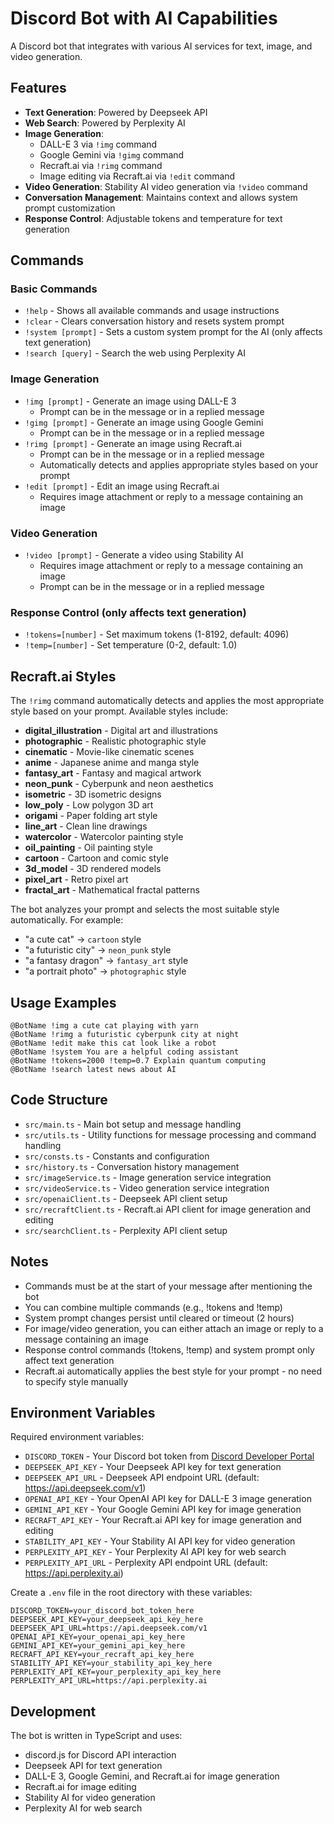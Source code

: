 # Discord Bot with AI Capabilities

A Discord bot that integrates with various AI services for text, image, and video generation.

## Features

- **Text Generation**: Powered by Deepseek API
- **Web Search**: Powered by Perplexity AI
- **Image Generation**:
  - DALL-E 3 via `!img` command
  - Google Gemini via `!gimg` command
  - Recraft.ai via `!rimg` command
  - Image editing via Recraft.ai via `!edit` command
- **Video Generation**: Stability AI video generation via `!video` command
- **Conversation Management**: Maintains context and allows system prompt customization
- **Response Control**: Adjustable tokens and temperature for text generation

## Commands

### Basic Commands

- `!help` - Shows all available commands and usage instructions
- `!clear` - Clears conversation history and resets system prompt
- `!system [prompt]` - Sets a custom system prompt for the AI (only affects text generation)
- `!search [query]` - Search the web using Perplexity AI

### Image Generation

- `!img [prompt]` - Generate an image using DALL-E 3
  - Prompt can be in the message or in a replied message
- `!gimg [prompt]` - Generate an image using Google Gemini
  - Prompt can be in the message or in a replied message
- `!rimg [prompt]` - Generate an image using Recraft.ai
  - Prompt can be in the message or in a replied message
  - Automatically detects and applies appropriate styles based on your prompt
- `!edit [prompt]` - Edit an image using Recraft.ai
  - Requires image attachment or reply to a message containing an image

### Video Generation

- `!video [prompt]` - Generate a video using Stability AI
  - Requires image attachment or reply to a message containing an image
  - Prompt can be in the message or in a replied message

### Response Control (only affects text generation)

- `!tokens=[number]` - Set maximum tokens (1-8192, default: 4096)
- `!temp=[number]` - Set temperature (0-2, default: 1.0)

## Recraft.ai Styles

The `!rimg` command automatically detects and applies the most appropriate style based on your prompt. Available styles include:

- **digital_illustration** - Digital art and illustrations
- **photographic** - Realistic photographic style
- **cinematic** - Movie-like cinematic scenes
- **anime** - Japanese anime and manga style
- **fantasy_art** - Fantasy and magical artwork
- **neon_punk** - Cyberpunk and neon aesthetics
- **isometric** - 3D isometric designs
- **low_poly** - Low polygon 3D art
- **origami** - Paper folding art style
- **line_art** - Clean line drawings
- **watercolor** - Watercolor painting style
- **oil_painting** - Oil painting style
- **cartoon** - Cartoon and comic style
- **3d_model** - 3D rendered models
- **pixel_art** - Retro pixel art
- **fractal_art** - Mathematical fractal patterns

The bot analyzes your prompt and selects the most suitable style automatically. For example:

- "a cute cat" → `cartoon` style
- "a futuristic city" → `neon_punk` style
- "a fantasy dragon" → `fantasy_art` style
- "a portrait photo" → `photographic` style

## Usage Examples

```
@BotName !img a cute cat playing with yarn
@BotName !rimg a futuristic cyberpunk city at night
@BotName !edit make this cat look like a robot
@BotName !system You are a helpful coding assistant
@BotName !tokens=2000 !temp=0.7 Explain quantum computing
@BotName !search latest news about AI
```

## Code Structure

- `src/main.ts` - Main bot setup and message handling
- `src/utils.ts` - Utility functions for message processing and command handling
- `src/consts.ts` - Constants and configuration
- `src/history.ts` - Conversation history management
- `src/imageService.ts` - Image generation service integration
- `src/videoService.ts` - Video generation service integration
- `src/openaiClient.ts` - Deepseek API client setup
- `src/recraftClient.ts` - Recraft.ai API client for image generation and editing
- `src/searchClient.ts` - Perplexity API client setup

## Notes

- Commands must be at the start of your message after mentioning the bot
- You can combine multiple commands (e.g., !tokens and !temp)
- System prompt changes persist until cleared or timeout (2 hours)
- For image/video generation, you can either attach an image or reply to a message containing an image
- Response control commands (!tokens, !temp) and system prompt only affect text generation
- Recraft.ai automatically applies the best style for your prompt - no need to specify style manually

## Environment Variables

Required environment variables:

- `DISCORD_TOKEN` - Your Discord bot token from [Discord Developer Portal](https://discord.com/developers/applications)
- `DEEPSEEK_API_KEY` - Your Deepseek API key for text generation
- `DEEPSEEK_API_URL` - Deepseek API endpoint URL (default: https://api.deepseek.com/v1)
- `OPENAI_API_KEY` - Your OpenAI API key for DALL-E 3 image generation
- `GEMINI_API_KEY` - Your Google Gemini API key for image generation
- `RECRAFT_API_KEY` - Your Recraft.ai API key for image generation and editing
- `STABILITY_API_KEY` - Your Stability AI API key for video generation
- `PERPLEXITY_API_KEY` - Your Perplexity AI API key for web search
- `PERPLEXITY_API_URL` - Perplexity API endpoint URL (default: https://api.perplexity.ai)

Create a `.env` file in the root directory with these variables:

```env
DISCORD_TOKEN=your_discord_bot_token_here
DEEPSEEK_API_KEY=your_deepseek_api_key_here
DEEPSEEK_API_URL=https://api.deepseek.com/v1
OPENAI_API_KEY=your_openai_api_key_here
GEMINI_API_KEY=your_gemini_api_key_here
RECRAFT_API_KEY=your_recraft_api_key_here
STABILITY_API_KEY=your_stability_api_key_here
PERPLEXITY_API_KEY=your_perplexity_api_key_here
PERPLEXITY_API_URL=https://api.perplexity.ai
```

## Development

The bot is written in TypeScript and uses:

- discord.js for Discord API interaction
- Deepseek API for text generation
- DALL-E 3, Google Gemini, and Recraft.ai for image generation
- Recraft.ai for image editing
- Stability AI for video generation
- Perplexity AI for web search
